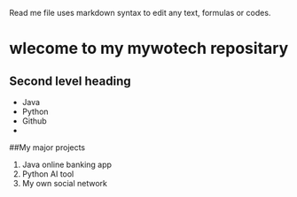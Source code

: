 Read me file uses markdown syntax to edit any text, formulas or codes.
# wlecome to my mywotech repositary
## Second level heading
- Java
- Python
- Github
- 
##My major projects
1. Java online banking app
2. Python AI tool
3. My own social network
